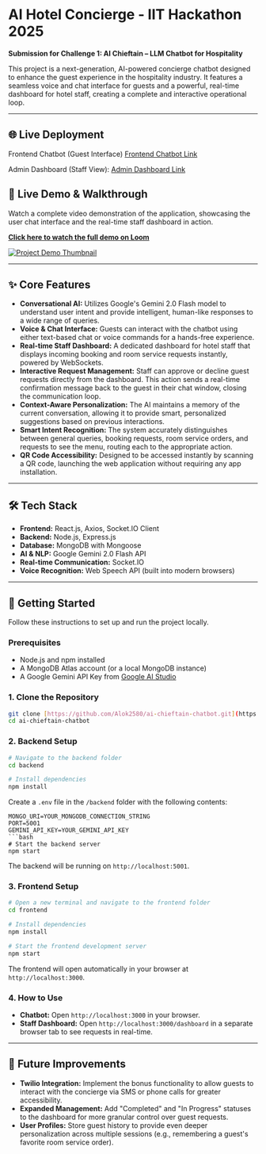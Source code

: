 # AI Hotel Concierge - IIT Hackathon 2025

**Submission for Challenge 1: AI Chieftain – LLM Chatbot for Hospitality**

This project is a next-generation, AI-powered concierge chatbot designed to enhance the guest experience in the hospitality industry. It features a seamless voice and chat interface for guests and a powerful, real-time dashboard for hotel staff, creating a complete and interactive operational loop.

---

## 🌐 Live Deployment
Frontend Chatbot (Guest Interface) [Frontend Chatbot Link](https://info-chieftain.vercel.app)

Admin Dashboard (Staff View): [Admin Dashboard Link](https://info-chieftain.vercel.app/dashboard)


## 🎥 Live Demo & Walkthrough

Watch a complete video demonstration of the application, showcasing the user chat interface and the real-time staff dashboard in action.

**[Click here to watch the full demo on Loom](https://www.loom.com/share/841d9660906e4d549a54938f323ba204?sid=491d3b88-4877-4ede-b32b-172481caa29c)**

[![Project Demo Thumbnail](https://cdn.loom.com/sessions/thumbnails/841d9660906e4d549a54938f323ba204-with-play.gif)](https://www.loom.com/share/841d9660906e4d549a54938f323ba204?sid=491d3b88-4877-4ede-b32b-172481caa29c)

---

## ✨ Core Features

* **Conversational AI:** Utilizes Google's Gemini 2.0 Flash model to understand user intent and provide intelligent, human-like responses to a wide range of queries.
* **Voice & Chat Interface:** Guests can interact with the chatbot using either text-based chat or voice commands for a hands-free experience.
* **Real-time Staff Dashboard:** A dedicated dashboard for hotel staff that displays incoming booking and room service requests instantly, powered by WebSockets.
* **Interactive Request Management:** Staff can approve or decline guest requests directly from the dashboard. This action sends a real-time confirmation message back to the guest in their chat window, closing the communication loop.
* **Context-Aware Personalization:** The AI maintains a memory of the current conversation, allowing it to provide smart, personalized suggestions based on previous interactions.
* **Smart Intent Recognition:** The system accurately distinguishes between general queries, booking requests, room service orders, and requests to see the menu, routing each to the appropriate action.
* **QR Code Accessibility:** Designed to be accessed instantly by scanning a QR code, launching the web application without requiring any app installation.

---

## 🛠️ Tech Stack

* **Frontend:** React.js, Axios, Socket.IO Client
* **Backend:** Node.js, Express.js
* **Database:** MongoDB with Mongoose
* **AI & NLP:** Google Gemini 2.0 Flash API
* **Real-time Communication:** Socket.IO
* **Voice Recognition:** Web Speech API (built into modern browsers)

---

## 🚀 Getting Started

Follow these instructions to set up and run the project locally.

### Prerequisites

* Node.js and npm installed
* A MongoDB Atlas account (or a local MongoDB instance)
* A Google Gemini API Key from [Google AI Studio](https://aistudio.google.com/)

### 1. Clone the Repository

```bash
git clone [https://github.com/Alok2580/ai-chieftain-chatbot.git](https://github.com/Alok2580/ai-chieftain-chatbot.git)
cd ai-chieftain-chatbot
````

### 2\. Backend Setup

```bash
# Navigate to the backend folder
cd backend

# Install dependencies
npm install
```

Create a `.env` file in the `/backend` folder with the following contents:

````
MONGO_URI=YOUR_MONGODB_CONNECTION_STRING
PORT=5001
GEMINI_API_KEY=YOUR_GEMINI_API_KEY
```bash
# Start the backend server
npm start
````

The backend will be running on `http://localhost:5001`.

### 3\. Frontend Setup

```bash
# Open a new terminal and navigate to the frontend folder
cd frontend

# Install dependencies
npm install

# Start the frontend development server
npm start
```

The frontend will open automatically in your browser at `http://localhost:3000`.

### 4\. How to Use

  * **Chatbot:** Open `http://localhost:3000` in your browser.
  * **Staff Dashboard:** Open `http://localhost:3000/dashboard` in a separate browser tab to see requests in real-time.

-----

## 🔮 Future Improvements

  * **Twilio Integration:** Implement the bonus functionality to allow guests to interact with the concierge via SMS or phone calls for greater accessibility.
  * **Expanded Management:** Add "Completed" and "In Progress" statuses to the dashboard for more granular control over guest requests.
  * **User Profiles:** Store guest history to provide even deeper personalization across multiple sessions (e.g., remembering a guest's favorite room service order).

<!-- end list -->
